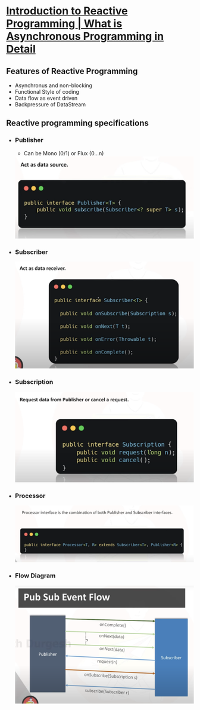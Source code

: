 # [Introduction to Reactive Programming | What is Asynchronous Programming in Detail](https://youtu.be/coyZo5tLLiI?si=WFDbUHhaRuILBd9I)

## Features of Reactive Programming
- Asynchronus and non-blocking
- Functional Style of coding
- Data flow as event driven
- Backpressure of DataStream

## Reactive programming specifications
- ### Publisher
  - Can be Mono (0/1) or Flux (0...n)
  
  <img src="images/1.png" alt="drawing" width="600"/>

- ### Subscriber
    <img src="images/2.png" alt="drawing" width="600"/>

- ### Subscription
    <img src="images/3.png" alt="drawing" width="600"/>

- ### Processor
    <img src="images/4.png" alt="drawing" width="600"/>

- ### Flow Diagram
    <img src="images/5.png" alt="drawing" width="600"/>
